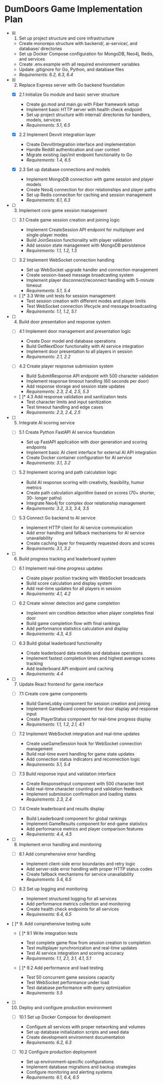 # DumDoors Game Implementation Plan

- [x] 1. Set up project structure and core infrastructure
  - Create monorepo structure with backend/, ai-service/, and database/ directories
  - Set up Docker Compose configuration for MongoDB, Neo4j, Redis, and services
  - Create .env.example with all required environment variables
  - Update .gitignore for Go, Python, and database files
  - _Requirements: 6.2, 6.3, 6.4_

- [x] 2. Replace Express server with Go backend foundation
  - [x] 2.1 Initialize Go module and basic server structure
    - Create go.mod and main.go with Fiber framework setup
    - Implement basic HTTP server with health check endpoint
    - Set up project structure with internal/ directories for handlers, models, services
    - _Requirements: 5.1, 6.5_

  - [x] 2.2 Implement Devvit integration layer
    - Create DevvitIntegration interface and implementation
    - Handle Reddit authentication and user context
    - Migrate existing /api/init endpoint functionality to Go
    - _Requirements: 1.4, 6.5_

  - [x] 2.3 Set up database connections and models
    - Implement MongoDB connection with game session and player models
    - Create Neo4j connection for door relationships and player paths
    - Set up Redis connection for caching and session management
    - _Requirements: 6.1, 6.3_

- [ ] 3. Implement core game session management
  - [ ] 3.1 Create game session creation and joining logic
    - Implement CreateSession API endpoint for multiplayer and single-player modes
    - Build JoinSession functionality with player validation
    - Add session state management with MongoDB persistence
    - _Requirements: 1.1, 1.2, 1.3_

  - [ ] 3.2 Implement WebSocket connection handling
    - Set up WebSocket upgrade handler and connection management
    - Create session-based message broadcasting system
    - Implement player disconnect/reconnect handling with 5-minute timeout
    - _Requirements: 5.1, 5.4_

  - [ ]* 3.3 Write unit tests for session management
    - Test session creation with different modes and player limits
    - Test WebSocket connection lifecycle and message broadcasting
    - _Requirements: 1.1, 1.2, 5.1_

- [ ] 4. Build door presentation and response system
  - [ ] 4.1 Implement door management and presentation logic
    - Create Door model and database operations
    - Build GetNextDoor functionality with AI service integration
    - Implement door presentation to all players in session
    - _Requirements: 2.1, 2.2_

  - [ ] 4.2 Create player response submission system
    - Build SubmitResponse API endpoint with 500 character validation
    - Implement response timeout handling (60 seconds per door)
    - Add response storage and session state updates
    - _Requirements: 2.3, 2.4, 2.5, 5.3_

  - [ ]* 4.3 Add response validation and sanitization tests
    - Test character limits and input sanitization
    - Test timeout handling and edge cases
    - _Requirements: 2.3, 2.4, 2.5_

- [ ] 5. Integrate AI scoring service
  - [ ] 5.1 Create Python FastAPI AI service foundation
    - Set up FastAPI application with door generation and scoring endpoints
    - Implement basic AI client interface for external AI API integration
    - Create Docker container configuration for AI service
    - _Requirements: 3.1, 3.2_

  - [ ] 5.2 Implement scoring and path calculation logic
    - Build AI response scoring with creativity, feasibility, humor metrics
    - Create path calculation algorithm based on scores (70+ shorter, 30- longer paths)
    - Integrate Neo4j for complex door relationship management
    - _Requirements: 3.2, 3.3, 3.4, 3.5_

  - [ ] 5.3 Connect Go backend to AI service
    - Implement HTTP client for AI service communication
    - Add error handling and fallback mechanisms for AI service unavailability
    - Create caching layer for frequently requested doors and scores
    - _Requirements: 3.1, 3.2_

- [ ] 6. Build progress tracking and leaderboard system
  - [ ] 6.1 Implement real-time progress updates
    - Create player position tracking with WebSocket broadcasts
    - Build score calculation and display system
    - Add real-time updates for all players in session
    - _Requirements: 4.1, 4.2_

  - [ ] 6.2 Create winner detection and game completion
    - Implement win condition detection when player completes final door
    - Build game completion flow with final rankings
    - Add performance statistics calculation and display
    - _Requirements: 4.3, 4.5_

  - [ ] 6.3 Build global leaderboard functionality
    - Create leaderboard data models and database operations
    - Implement fastest completion times and highest average scores tracking
    - Add leaderboard API endpoint and caching
    - _Requirements: 4.4_

- [ ] 7. Update React frontend for game interface
  - [ ] 7.1 Create core game components
    - Build GameLobby component for session creation and joining
    - Implement GameBoard component for door display and response input
    - Create PlayerStatus component for real-time progress display
    - _Requirements: 1.1, 1.2, 2.1, 4.1_

  - [ ] 7.2 Implement WebSocket integration and real-time updates
    - Create useGameSession hook for WebSocket connection management
    - Build real-time event handling for game state updates
    - Add connection status indicators and reconnection logic
    - _Requirements: 5.1, 5.4_

  - [ ] 7.3 Build response input and validation interface
    - Create ResponseInput component with 500 character limit
    - Add real-time character counting and validation feedback
    - Implement submission confirmation and loading states
    - _Requirements: 2.3, 2.4_

  - [ ] 7.4 Create leaderboard and results display
    - Build Leaderboard component for global rankings
    - Implement GameResults component for end-game statistics
    - Add performance metrics and player comparison features
    - _Requirements: 4.4, 4.5_

- [ ] 8. Implement error handling and monitoring
  - [ ] 8.1 Add comprehensive error handling
    - Implement client-side error boundaries and retry logic
    - Add server-side error handling with proper HTTP status codes
    - Create fallback mechanisms for service unavailability
    - _Requirements: 5.4, 6.5_

  - [ ] 8.2 Set up logging and monitoring
    - Implement structured logging for all services
    - Add performance metrics collection and monitoring
    - Create health check endpoints for all services
    - _Requirements: 6.4, 6.5_

- [ ]* 9. Add comprehensive testing suite
  - [ ]* 9.1 Write integration tests
    - Test complete game flow from session creation to completion
    - Test multiplayer synchronization and real-time updates
    - Test AI service integration and scoring accuracy
    - _Requirements: 1.1, 2.1, 3.1, 4.1, 5.1_

  - [ ]* 9.2 Add performance and load testing
    - Test 50 concurrent game sessions capacity
    - Test WebSocket performance under load
    - Test database performance with query optimization
    - _Requirements: 5.5_

- [ ] 10. Deploy and configure production environment
  - [ ] 10.1 Set up Docker Compose for development
    - Configure all services with proper networking and volumes
    - Set up database initialization scripts and seed data
    - Create development environment documentation
    - _Requirements: 6.2, 6.3_

  - [ ] 10.2 Configure production deployment
    - Set up environment-specific configurations
    - Implement database migrations and backup strategies
    - Configure monitoring and alerting systems
    - _Requirements: 6.1, 6.4, 6.5_